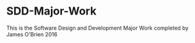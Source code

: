 # SDD-Major-Work

This is the Software Design and Development Major Work completed by James O'Brien 2016
